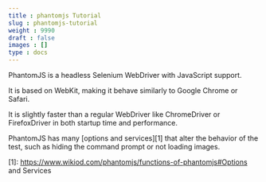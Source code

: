 ```yaml
---
title : phantomjs Tutorial
slug : phantomjs-tutorial
weight : 9990
draft : false
images : []
type : docs
---
```


PhantomJS is a headless Selenium WebDriver with JavaScript support.

It is based on WebKit, making it behave similarly to Google Chrome or Safari.

It is slightly faster than a regular WebDriver like ChromeDriver or FirefoxDriver in both startup time and performance.

PhantomJS has many [options and services][1] that alter the behavior of the test, such as hiding the command prompt or not loading images.


  [1]: https://www.wikiod.com/phantomjs/functions-of-phantomjs#Options and Services

